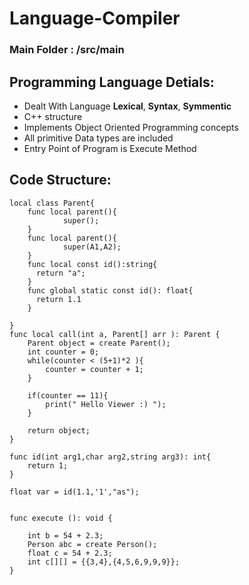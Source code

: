 # Language-Compiler
### Main Folder : **/src/main**

## Programming Language Detials:
- Dealt With Language **Lexical**, **Syntax**, **Symmentic**
- C++ structure
- Implements Object Oriented Programming concepts
- All primitive Data types are included 
- Entry Point of Program is Execute Method    

## Code Structure:
```
local class Parent{
    func local parent(){
            super();
    }
    func local parent(){
            super(A1,A2);
    }
    func local const id():string{
      return "a";
    }	 
    func global static const id(): float{
      return 1.1
    } 

}    
func local call(int a, Parent[] arr ): Parent {
    Parent object = create Parent();
    int counter = 0;
    while(counter < (5+1)*2 ){
        counter = counter + 1;
    }
    
    if(counter == 11){
        print(" Hello Viewer :) ");
    }
 
    return object;
}

func id(int arg1,char arg2,string arg3): int{
	return 1;
} 

float var = id(1.1,'1',"as");


func execute (): void {
    
    int b = 54 + 2.3;
    Person abc = create Person();
    float c = 54 + 2.3;
    int c[][] = {{3,4},{4,5,6,9,9,9}};
}
```
